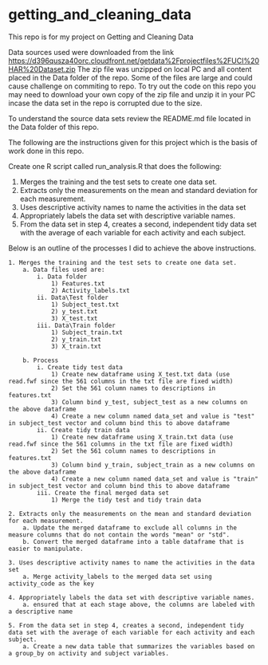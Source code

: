 # getting_and_cleaning_data
This repo is for my project on Getting and Cleaning Data

Data sources used were downloaded from the link https://d396qusza40orc.cloudfront.net/getdata%2Fprojectfiles%2FUCI%20HAR%20Dataset.zip
The zip file was unzipped on local PC and all content placed in the Data folder of the repo. Some of the files are large and could cause challenge on commiting to repo.
To try out the code on this repo you may need to download your own copy of the zip file and unzip it in your PC incase the data set in the repo is corrupted due to the size.

To understand the source data sets review the README.md file located in the Data folder of this repo.

The following are the instructions given for this project which is the basis of work done in this repo.

Create one R script called run_analysis.R that does the following:

1. Merges the training and the test sets to create one data set.
2. Extracts only the measurements on the mean and standard deviation for each measurement.
3. Uses descriptive activity names to name the activities in the data set
4. Appropriately labels the data set with descriptive variable names.
5. From the data set in step 4, creates a second, independent tidy data set with the average of each variable for each activity and each subject.

Below is an outline of the processes I did to achieve the above instructions.

	1. Merges the training and the test sets to create one data set.
		a. Data files used are:
			i. Data folder
				1) Features.txt
				2) Activity_labels.txt
			ii. Data\Test folder
				1) Subject_test.txt
				2) y_test.txt
				3) X_test.txt
			iii. Data\Train folder
				1) Subject_train.txt
				2) y_train.txt
				3) X_train.txt
			
		b. Process
			i. Create tidy test data
				1) Create new dataframe using X_test.txt data (use read.fwf since the 561 columns in the txt file are fixed width)
				2) Set the 561 column names to descriptions in features.txt
				3) Column bind y_test, subject_test as a new columns on the above dataframe
				4) Create a new column named data_set and value is "test" in subject_test vector and column bind this to above dataframe
			ii. Create tidy train data
				1) Create new dataframe using X_train.txt data (use read.fwf since the 561 columns in the txt file are fixed width)
				2) Set the 561 column names to descriptions in features.txt
				3) Column bind y_train, subject_train as a new columns on the above dataframe
				4) Create a new column named data_set and value is "train" in subject_test vector and column bind this to above dataframe
			iii. Create the final merged data set
				1) Merge the tidy test and tidy train data
				
	2. Extracts only the measurements on the mean and standard deviation for each measurement.
		a. Update the merged dataframe to exclude all columns in the measure columns that do not contain the words "mean" or "std".
		b. Convert the merged dataframe into a table dataframe that is easier to manipulate.
	
	3. Uses descriptive activity names to name the activities in the data set
		a. Merge activity_labels to the merged data set using activity_code as the key

	4. Appropriately labels the data set with descriptive variable names.
		a. ensured that at each stage above, the columns are labeled with a descriptive name

	5. From the data set in step 4, creates a second, independent tidy data set with the average of each variable for each activity and each subject.
		a. Create a new data table that summarizes the variables based on a group_by on activity and subject variables.
		
		
